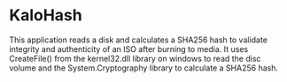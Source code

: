 # KaloHash
This application reads a disk and calculates a SHA256 hash to validate integrity and authenticity of an ISO after burning to media. It uses CreateFile() from the kernel32.dll library on windows to read the disc volume and the System.Cryptography library to calculate a SHA256 hash.
